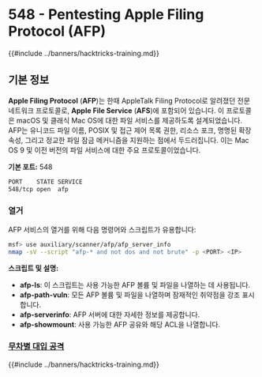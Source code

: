 # 548 - Pentesting Apple Filing Protocol (AFP)

{{#include ../banners/hacktricks-training.md}}

## 기본 정보

**Apple Filing Protocol** (**AFP**)는 한때 AppleTalk Filing Protocol로 알려졌던 전문 네트워크 프로토콜로, **Apple File Service** (**AFS**)에 포함되어 있습니다. 이 프로토콜은 macOS 및 클래식 Mac OS에 대한 파일 서비스를 제공하도록 설계되었습니다. AFP는 유니코드 파일 이름, POSIX 및 접근 제어 목록 권한, 리소스 포크, 명명된 확장 속성, 그리고 정교한 파일 잠금 메커니즘을 지원하는 점에서 두드러집니다. 이는 Mac OS 9 및 이전 버전의 파일 서비스에 대한 주요 프로토콜이었습니다.

**기본 포트:** 548
```bash
PORT    STATE SERVICE
548/tcp open  afp
```
### **열거**

AFP 서비스의 열거를 위해 다음 명령어와 스크립트가 유용합니다:
```bash
msf> use auxiliary/scanner/afp/afp_server_info
nmap -sV --script "afp-* and not dos and not brute" -p <PORT> <IP>
```
**스크립트 및 설명:**

- **afp-ls**: 이 스크립트는 사용 가능한 AFP 볼륨 및 파일을 나열하는 데 사용됩니다.
- **afp-path-vuln**: 모든 AFP 볼륨 및 파일을 나열하며 잠재적인 취약점을 강조 표시합니다.
- **afp-serverinfo**: AFP 서버에 대한 자세한 정보를 제공합니다.
- **afp-showmount**: 사용 가능한 AFP 공유와 해당 ACL을 나열합니다.

### [**무차별 대입 공격**](../generic-hacking/brute-force.md#afp)

{{#include ../banners/hacktricks-training.md}}

